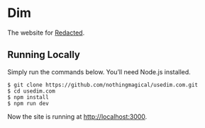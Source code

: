 # Dim

The website for [Redacted](https://itunes.apple.com/app/dim/id1451422577?mt=12&uo=6&amp;at=1l3vmtU&ct=).

## Running Locally

Simply run the commands below. You’ll need Node.js installed.

    $ git clone https://github.com/nothingmagical/usedim.com.git
    $ cd usedim.com
    $ npm install
    $ npm run dev

Now the site is running at <http://localhost:3000>.

